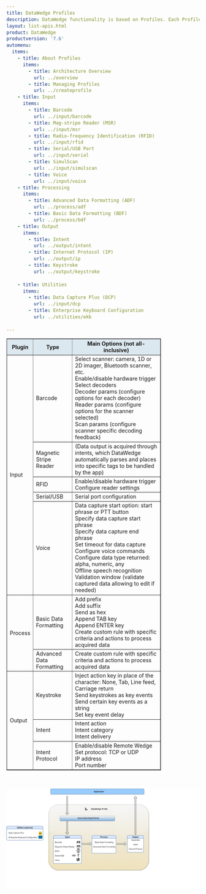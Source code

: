 ```yaml
---
title: DataWedge Profiles
description: DataWedge functionality is based on Profiles. Each Profile contains options, also known as plug-ins, for determining how the data is acquired (input), processed (data formatting) and delivered to the app (output). A single Profile can be associated with one or more activities or apps.  However, an activity or app can be associated only to a single Profile. In addition to the core functionality with Input, Processing, and Output, optional Profile specific configuration settings are categorized under Utilities, which can be associated with apps or controlled at runtime. Details about functionality and usage of each of the Input, Processing, Output and Utilities options can be found in the links below. By default, Profile0 is provided as a generic Profile that can take effect for foreground apps that have not yet been associated to any Profiles. This provides the ability to quickly acquire data prior to taking action on setting any configurations. For more information about how Profiles work, see the Architecture Overview page.
layout: list-apis.html
product: DataWedge
productversion: '7.6'
automenu:
  items:
    - title: About Profiles
      items:
        - title: Architecture Overview
          url: ../overview
        - title: Managing Profiles
          url: ../createprofile
    - title: Input
      items:
        - title: Barcode
          url: ../input/barcode
        - title: Mag-stripe Reader (MSR) 
          url: ../input/msr
        - title: Radio-frequency Identification (RFID) 
          url: ../input/rfid
        - title: Serial/USB Port
          url: ../input/serial
        - title: SimulScan
          url: ../input/simulscan
        - title: Voice
          url: ../input/voice
    - title: Processing
      items:
        - title: Advanced Data Formatting (ADF)
          url: ../process/adf
        - title: Basic Data Formatting (BDF) 
          url: ../process/bdf
    - title: Output
      items:
        - title: Intent
          url: ../output/intent
        - title: Internet Protocol (IP)
          url: ../output/ip
        - title: Keystroke
          url: ../output/keystroke

    - title: Utilities
      items:
        - title: Data Capture Plus (DCP)
          url: ../input/dcp
        - title: Enterprise Keyboard Configuration
          url: ../utilities/ekb

---
```


<table class="facelift" align="center" style="width:80%" border="1" padding="5px">
  <tr bgcolor="#dce8ef">
    <th >Plugin</th>
    <th>Type</th>
    <th>Main Options (not all-inclusive)</th>
  </tr>

  <tr>
    <td rowspan="5">Input</td>
    <td>Barcode</td>
	  <td>Select scanner: camera, 1D or 2D imager, Bluetooth scanner, etc.<br>Enable/disable hardware trigger<br>Select decoders<br>Decoder params (configure options for each decoder)<br>Reader params (configure options for the scanner selected)<br>Scan params (configure scanner specific decoding feedback)</td>
  </tr>
  
  <tr>
    <td>Magnetic Stripe Reader</td>
	  <td>(Data output is acquired through intents, which DataWedge automatically parses and places into specific tags to be handled by the app)</td>
  </tr>

  <tr>
    <td>RFID</td>
	  <td>Enable/disable hardware trigger<br>Configure reader settings</td>
  </tr>

  <tr>
    <td>Serial/USB</td>
	  <td>Serial port configuration</td>
  </tr>

  <tr>
    <td>Voice</td>
	  <td>Data capture start option: start phrase or PTT button<br>Specify data capture start phrase<br>Specify data capture end phrase<br>Set timeout for data capture<br>Configure voice commands<br>Configure data type returned: alpha, numeric, any<br>Offline speech recognition<br>Validation window (validate captured data allowing to edit if needed)</td>
  </tr>

  <tr>
    <td rowspan="2">Process</td>
    <td>Basic Data Formatting</td>
	  <td>Add prefix<br>Add suffix<br>Send as hex<br>Append TAB key<br>Append ENTER key<br>Create custom rule with specific criteria and actions to process acquired data</td>
  </tr>

  <tr>
    <td>Advanced Data Formatting</td>
	  <td>Create custom rule with specific criteria and actions to process acquired data</td>
  </tr>

  <tr>
    <td rowspan="3">Output</td>
    <td>Keystroke</td>
	  <td>Inject action key in place of the character: None, Tab, Line feed, Carriage return<br>Send keystrokes as key events<br>Send certain key events as a string<br>Set key event delay</td>
  </tr>

  <tr>
    <td>Intent</td>
	  <td>Intent action<br>Intent category<br>Intent delivery</td>
  </tr>

  <tr>
    <td>Intent Protocol</td>
	  <td>Enable/disable Remote Wedge<br>Set protocol: TCP or UDP<br>IP address<br>Port number</td>
  </tr>

</table>
<br />
<br />
<img src="./datawedge_plugins.png" />